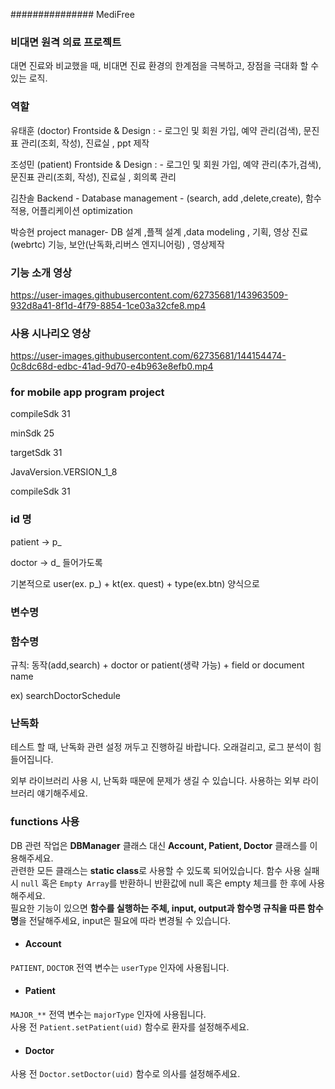 ############### MediFree

### 비대면 원격 의료 프로젝트 

대면 진료와 비교했을 때, 비대면 진료 환경의 한계점을 극복하고, 장점을 극대화 할 수 있는 로직.

### 역할 
유태훈 (doctor) Frontside & Design : - 로그인 및 회원 가입, 예약 관리(검색), 문진표 관리(조회, 작성), 진료실 , ppt 제작

조성민 (patient) Frontside & Design : - 로그인 및 회원 가입, 예약 관리(추가,검색), 문진표 관리(조회, 작성), 진료실 , 회의록 관리

김찬솔 Backend - Database management - (search, add ,delete,create), 함수 적용, 어플리케이션 optimization

박승현 project manager- DB 설계 ,플젝 설계 ,data modeling , 기획, 영상 진료(webrtc) 기능, 보안(난독화,리버스 엔지니어링) , 영상제작

### 기능 소개 영상
 
https://user-images.githubusercontent.com/62735681/143963509-932d8a41-8f1d-4f79-8854-1ce03a32cfe8.mp4


### 사용 시나리오 영상



https://user-images.githubusercontent.com/62735681/144154474-0c8dc68d-edbc-41ad-9d70-e4b963e8efb0.mp4




### for mobile app program project

compileSdk 31

minSdk 25

targetSdk 31

JavaVersion.VERSION_1_8

compileSdk 31

### id 명

patient -> p_ 

doctor -> d_ 들어가도록

기본적으로 user(ex. p_) + kt(ex. quest) + type(ex.btn) 양식으로



### 변수명


### 함수명
규칙: 동작(add,search) + doctor or patient(생략 가능) + field or document name 

 ex) searchDoctorSchedule
 
 
 ### 난독화
 테스트 할 때, 난독화 관련 설정 꺼두고 진행하길 바랍니다. 오래걸리고, 로그 분석이 힘들어집니다.
 
 외부 라이브러리 사용 시, 난독화 때문에 문제가 생길 수 있습니다. 사용하는 외부 라이브러리 얘기해주세요.
 

### functions 사용  
DB 관련 작업은 **DBManager** 클래스 대신 **Account, Patient, Doctor** 클래스를 이용해주세요.  
관련한 모든 클래스는 **static class**로 사용할 수 있도록 되어있습니다.
함수 사용 실패 시 `null` 혹은 `Empty Array`를 반환하니 반환값에 null 혹은 empty 체크를 한 후에 사용해주세요.  
필요한 기능이 있으면 **함수를 실행하는 주체, input, output과 함수명 규칙을 따른 함수명**을 전달해주세요, input은 필요에 따라 변경될 수 있습니다.  

* #### Account  
`PATIENT`, `DOCTOR` 전역 변수는 `userType` 인자에 사용됩니다.  

* #### Patient  
`MAJOR_**` 전역 변수는 `majorType` 인자에 사용됩니다.  
사용 전 `Patient.setPatient(uid)` 함수로 환자를 설정해주세요.  

* #### Doctor  
사용 전 `Doctor.setDoctor(uid)` 함수로 의사를 설정해주세요.  



